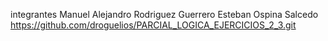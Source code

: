integrantes
Manuel Alejandro Rodriguez Guerrero
Esteban Ospina Salcedo
https://github.com/droguelios/PARCIAL_LOGICA_EJERCICIOS_2_3.git
